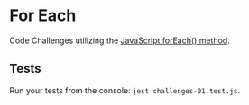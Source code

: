 # For Each

Code Challenges utilizing the [JavaScript forEach() method](https://developer.mozilla.org/en-US/docs/Web/JavaScript/Reference/Global_Objects/Array/forEach()).

## Tests

Run your tests from the console: `jest challenges-01.test.js`.
